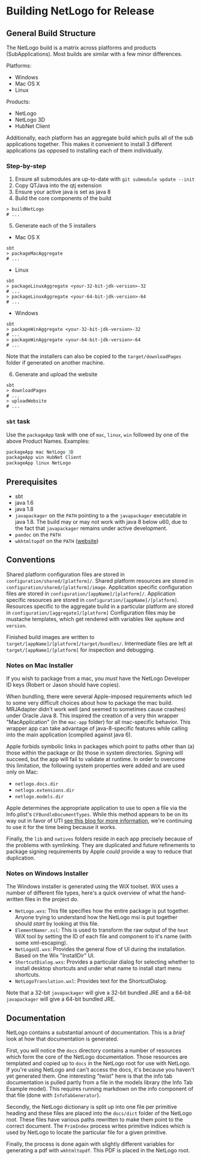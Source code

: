 # Building NetLogo for Release

## General Build Structure

The NetLogo build is a matrix across platforms and products (SubApplications). Most builds are similar with a few minor differences.

Platforms:

* Windows
* Mac OS X
* Linux

Products:

* NetLogo
* NetLogo 3D
* HubNet Client

Additionally, each platform has an aggregate build which pulls all of the sub applications together.
This makes it convenient to install 3 different applications (as opposed to installing each of them individually.

### Step-by-step

1. Ensure all submodules are up-to-date with `git submodule update --init`
2. Copy QTJava into the qtj extension
3. Ensure your active java is set as java 8
4. Build the core components of the build

```
> buildNetLogo
# ...
```

5. Generate each of the 5 installers
  * Mac OS X
```
sbt
> packageMacAggregate
# ...
```
  * Linux
```
sbt
> packageLinuxAggregate <your-32-bit-jdk-version>-32
# ...
> packageLinuxAggregate <your-64-bit-jdk-version>-64
# ...
```
  * Windows
```
sbt
> packageWinAggregate <your-32-bit-jdk-version>-32
# ...
> packageWinAggregate <your-64-bit-jdk-version>-64
# ...
```
Note that the installers can also be copied to the `target/downloadPages` folder if generated on another machine.

6. Generate and upload the website
```
sbt
> downloadPages
# ...
> uploadWebsite
# ...
```

### `sbt` task

Use the `packageApp` task with one of `mac`, `linux`, `win` followed by one of the above Product Names. Examples:

```sbt
packageApp mac NetLogo 3D
packageApp win HubNet Client
packageApp linux NetLogo
```

## Prerequisites

* sbt
* java 1.6
* java 1.8
* `javapackager` on the `PATH` pointing to a the `javapackager` executable in java 1.8.
   The build may or may not work with java 8 below u60, due to the fact that `javapackager` remains under active development.
* `pandoc` on the `PATH`
* `wkhtmltopdf` on the `PATH` ([website](http://wkhtmltopdf.org/))

## Conventions

Shared platform configuration files are stored in `configuration/shared/[platform]/`.
Shared platform resources are stored in `configuration/shared/[platform]/image`.
Application specific configuration files are stored in `configuration/[appName]/[platform]/`.
Application specific resources are stored in `configuration/[appName]/[platform]`.
Resources specific to the aggregate build in a particular platform are stored in `configuration/[aggregate]/[platform]`
Configuration files may be mustache templates, which get rendered with variables like `appName` and `version`.

Finished build images are written to `target/[appName]/[platform]/target/bundles/`.
Intermediate files are left at `target/[appName]/[platform]` for inspection and debugging.

### Notes on Mac Installer

If you wish to package from a mac, you *must* have the NetLogo Developer ID keys (Robert or Jason should have copies).

When bundling, there were several Apple-imposed requirements which led to some very difficult choices about how to package the mac build.
MRJAdapter didn't work well (and seemed to sometimes cause crashes) under Oracle Java 8.
This inspired the creation of a very thin wrapper "MacApplication" (in the `mac-app` folder) for all mac-specific behavior.
This wrapper app can take advantage of java-8-specific features while calling into the main application (compiled against java 6).

Apple forbids symbolic links in packages which point to paths other than (a) those within the package or (b) those in system directories.
Signing will succeed, but the app will fail to validate at runtime.
In order to overcome this limitation, the following system properties were added and are used only on Mac:

* `netlogo.docs.dir`
* `netlogo.extensions.dir`
* `netlogo.models.dir`

Apple determines the appropriate application to use to open a file via the Info.plist's `CFBundleDocumentTypes`.
While this method appears to be on its way out in favor of UTI [see this blog for more information](https://www.cocoanetics.com/2012/09/fun-with-uti/), we're continuing to use it for the time being because it works.

Finally, the `lib` and `natives` folders reside in each app precisely because of the problems with symlinking.
They are duplicated and future refinements to package signing requirements by Apple *could* provide a way to reduce that duplication.

### Notes on Windows Installer

The Windows installer is generated using the WiX toolset.
WiX uses a number of different file types, here's a quick overview of what the hand-written files in the project do.

* `NetLogo.wxs`: This file specifies how the entire package is put together. Anyone trying to understand how the NetLogo msi is put together should *start* by looking at this file.
* `ElementNamer.xsl`: This is used to transform the raw output of the `heat` WiX tool by setting the ID of each file and component to it's name (with some xml-escaping).
* `NetLogoUI.wxs`: Provides the general flow of UI during the installation. Based on the Wix "InstallDir" UI.
* `ShortcutDialog.wxs`: Provides a particular dialog for selecting whether to install desktop shortcuts and under what name to install start menu shortcuts.
* `NetLogoTranslation.wxl`: Provides text for the ShortcutDialog.

Note that a 32-bit `javapackager` will give a 32-bit bundled JRE and a 64-bit `javapackager` will give a 64-bit bundled JRE.

## Documentation

NetLogo contains a substantial amount of documentation.
This is a *brief* look at how that documentation is generated.

First, you will notice the `docs` directory contains a number of resources which form the core of the NetLogo documentation.
Those resources are templated and copied up to `docs` in the NetLogo root for use with NetLogo.
If you're using NetLogo and can't access the docs, it's because you haven't yet generated them.
One interesting "twist" here is that the info tab documentation is pulled partly from a file in the models library (the Info Tab Example model).
This requires running markdown on the info component of that file (done with `InfoTabGenerator`).

Secondly, the NetLogo dictionary is split up into one file per primitive heading and these files are placed into the `docs/dict` folder of the NetLogo root.
These files have various paths rewritten to make them point to the correct document.
The `PrimIndex` process writes primitive indices which is used by NetLogo to locate the particular file for a given primitive.

Finally, the process is done again with slightly different variables for generating a pdf with `wkhtmltopdf`.
This PDF is placed in the NetLogo root.
